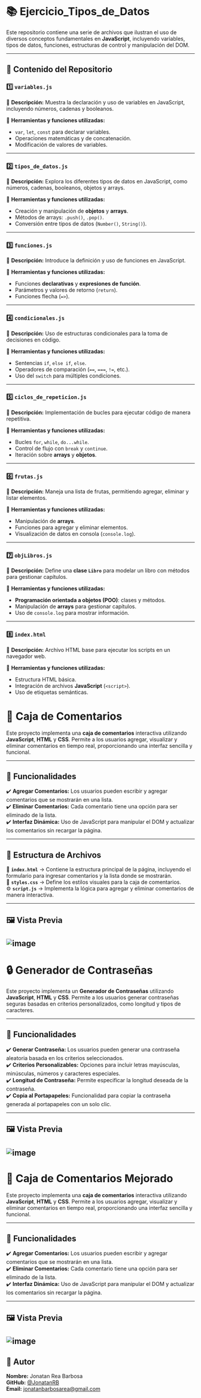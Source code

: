# 📚 Ejercicio_Tipos_de_Datos

Este repositorio contiene una serie de archivos que ilustran el uso de diversos conceptos fundamentales en **JavaScript**, incluyendo variables, tipos de datos, funciones, estructuras de control y manipulación del DOM.

---

## 📂 Contenido del Repositorio

### 1️⃣ `variables.js`
🔹 **Descripción:** Muestra la declaración y uso de variables en JavaScript, incluyendo números, cadenas y booleanos.

🔹 **Herramientas y funciones utilizadas:**
- `var`, `let`, `const` para declarar variables.
- Operaciones matemáticas y de concatenación.
- Modificación de valores de variables.

---

### 2️⃣ `tipos_de_datos.js`
🔹 **Descripción:** Explora los diferentes tipos de datos en JavaScript, como números, cadenas, booleanos, objetos y arrays.

🔹 **Herramientas y funciones utilizadas:**
- Creación y manipulación de **objetos** y **arrays**.
- Métodos de arrays: `.push()`, `.pop()`.
- Conversión entre tipos de datos (`Number()`, `String()`).

---

### 3️⃣ `funciones.js`
🔹 **Descripción:** Introduce la definición y uso de funciones en JavaScript.

🔹 **Herramientas y funciones utilizadas:**
- Funciones **declarativas** y **expresiones de función**.
- Parámetros y valores de retorno (`return`).
- Funciones flecha (`=>`).

---

### 4️⃣ `condicionales.js`
🔹 **Descripción:** Uso de estructuras condicionales para la toma de decisiones en código.

🔹 **Herramientas y funciones utilizadas:**
- Sentencias `if`, `else if`, `else`.
- Operadores de comparación (`==`, `===`, `!=`, etc.).
- Uso del `switch` para múltiples condiciones.

---

### 5️⃣ `ciclos_de_repeticion.js`
🔹 **Descripción:** Implementación de bucles para ejecutar código de manera repetitiva.

🔹 **Herramientas y funciones utilizadas:**
- Bucles `for`, `while`, `do...while`.
- Control de flujo con `break` y `continue`.
- Iteración sobre **arrays** y **objetos**.

---

### 6️⃣ `frutas.js`
🔹 **Descripción:** Maneja una lista de frutas, permitiendo agregar, eliminar y listar elementos.

🔹 **Herramientas y funciones utilizadas:**
- Manipulación de **arrays**.
- Funciones para agregar y eliminar elementos.
- Visualización de datos en consola (`console.log`).

---

### 7️⃣ `objLibros.js`
🔹 **Descripción:** Define una **clase `Libro`** para modelar un libro con métodos para gestionar capítulos.

🔹 **Herramientas y funciones utilizadas:**
- **Programación orientada a objetos (POO)**: clases y métodos.
- Manipulación de **arrays** para gestionar capítulos.
- Uso de `console.log` para mostrar información.

---

### 8️⃣ `index.html`
🔹 **Descripción:** Archivo HTML base para ejecutar los scripts en un navegador web.

🔹 **Herramientas y funciones utilizadas:**
- Estructura HTML básica.
- Integración de archivos **JavaScript** (`<script>`).
- Uso de etiquetas semánticas.
# 📝 Caja de Comentarios

Este proyecto implementa una **caja de comentarios** interactiva utilizando **JavaScript**, **HTML** y **CSS**. Permite a los usuarios agregar, visualizar y eliminar comentarios en tiempo real, proporcionando una interfaz sencilla y funcional.

---

## 🚀 Funcionalidades

✔️ **Agregar Comentarios:** Los usuarios pueden escribir y agregar comentarios que se mostrarán en una lista.  
✔️ **Eliminar Comentarios:** Cada comentario tiene una opción para ser eliminado de la lista.  
✔️ **Interfaz Dinámica:** Uso de JavaScript para manipular el DOM y actualizar los comentarios sin recargar la página.  

---

## 📂 Estructura de Archivos

📄 **`index.html`** → Contiene la estructura principal de la página, incluyendo el formulario para ingresar comentarios y la lista donde se mostrarán.  
🎨 **`styles.css`** → Define los estilos visuales para la caja de comentarios.  
⚙️ **`script.js`** → Implementa la lógica para agregar y eliminar comentarios de manera interactiva.  

---
## 🖼️ Vista Previa
![image](https://github.com/user-attachments/assets/6ad05728-dba4-4bd6-bbeb-6ba9e381eb98)
---
# 🔒 Generador de Contraseñas

Este proyecto implementa un **Generador de Contraseñas** utilizando **JavaScript**, **HTML** y **CSS**. Permite a los usuarios generar contraseñas seguras basadas en criterios personalizados, como longitud y tipos de caracteres.

---

## 🚀 Funcionalidades

✔️ **Generar Contraseña:** Los usuarios pueden generar una contraseña aleatoria basada en los criterios seleccionados.  
✔️ **Criterios Personalizables:** Opciones para incluir letras mayúsculas, minúsculas, números y caracteres especiales.  
✔️ **Longitud de Contraseña:** Permite especificar la longitud deseada de la contraseña.  
✔️ **Copia al Portapapeles:** Funcionalidad para copiar la contraseña generada al portapapeles con un solo clic.  

---
## 🖼️ Vista Previa
![image](https://github.com/user-attachments/assets/669fe0c2-7767-4566-9ef5-6c547c266420)
---
# 📝 Caja de Comentarios Mejorado

Este proyecto implementa una **caja de comentarios** interactiva utilizando **JavaScript**, **HTML** y **CSS**. Permite a los usuarios agregar, visualizar y eliminar comentarios en tiempo real, proporcionando una interfaz sencilla y funcional.

---

## 🚀 Funcionalidades

✔️ **Agregar Comentarios:** Los usuarios pueden escribir y agregar comentarios que se mostrarán en una lista.  
✔️ **Eliminar Comentarios:** Cada comentario tiene una opción para ser eliminado de la lista.  
✔️ **Interfaz Dinámica:** Uso de JavaScript para manipular el DOM y actualizar los comentarios sin recargar la página.  

---

## 🖼️ Vista Previa
![image](https://github.com/user-attachments/assets/0e716e4f-1885-49ff-aa59-0bec05e86ab5)
---
## 👤 Autor  
**Nombre:** Jonatan Rea Barbosa  
**GitHub:** [@JonatanRB](https://github.com/JonatanRB)  
**Email:** jonatanbarbosarea@gmail.com 

